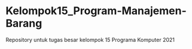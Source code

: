 # Kelompok15_Program-Manajemen-Barang
Repository untuk tugas besar kelompok 15 Programa Komputer 2021
